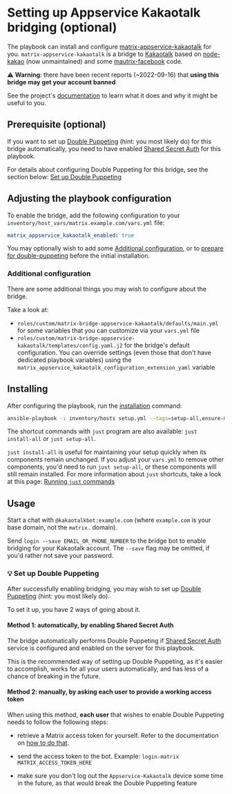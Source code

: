 # Setting up Appservice Kakaotalk bridging (optional)

The playbook can install and configure [matrix-appservice-kakaotalk](https://src.miscworks.net/fair/matrix-appservice-kakaotalk) for you. `matrix-appservice-kakaotalk` is a bridge to [Kakaotalk](https://www.kakaocorp.com/page/service/service/KakaoTalk?lang=ENG) based on [node-kakao](https://github.com/storycraft/node-kakao) (now unmaintained) and some [mautrix-facebook](https://github.com/mautrix/facebook) code.

⚠️ **Warning**: there have been recent reports (~2022-09-16) that **using this bridge may get your account banned**.

See the project's [documentation](https://src.miscworks.net/fair/matrix-appservice-kakaotalk) to learn what it does and why it might be useful to you.

## Prerequisite (optional)

If you want to set up [Double Puppeting](https://docs.mau.fi/bridges/general/double-puppeting.html) (hint: you most likely do) for this bridge automatically, you need to have enabled [Shared Secret Auth](configuring-playbook-shared-secret-auth.md) for this playbook.

For details about configuring Double Puppeting for this bridge, see the section below: [Set up Double Puppeting](#-set-up-double-puppeting)

## Adjusting the playbook configuration

To enable the bridge, add the following configuration to your `inventory/host_vars/matrix.example.com/vars.yml` file:

```yaml
matrix_appservice_kakaotalk_enabled: true
```

You may optionally wish to add some [Additional configuration](#additional-configuration), or to [prepare for double-puppeting](#set-up-double-puppeting) before the initial installation.

### Additional configuration

There are some additional things you may wish to configure about the bridge.

Take a look at:

- `roles/custom/matrix-bridge-appservice-kakaotalk/defaults/main.yml` for some variables that you can customize via your `vars.yml` file
- `roles/custom/matrix-bridge-appservice-kakaotalk/templates/config.yaml.j2` for the bridge's default configuration. You can override settings (even those that don't have dedicated playbook variables) using the `matrix_appservice_kakaotalk_configuration_extension_yaml` variable

## Installing

After configuring the playbook, run the [installation](installing.md) command:

<!-- NOTE: let this conservative command run (instead of install-all) to make it clear that failure of the command means something is clearly broken. -->
```sh
ansible-playbook -i inventory/hosts setup.yml --tags=setup-all,ensure-matrix-users-created,start
```

The shortcut commands with `just` program are also available: `just install-all` or `just setup-all`.

`just install-all` is useful for maintaining your setup quickly when its components remain unchanged. If you adjust your `vars.yml` to remove other components, you'd need to run `just setup-all`, or these components will still remain installed. For more information about `just` shortcuts, take a look at this page: [Running `just` commands](just.md)

## Usage

Start a chat with `@kakaotalkbot:example.com` (where `example.com` is your base domain, not the `matrix.` domain).

Send `login --save EMAIL_OR_PHONE_NUMBER` to the bridge bot to enable bridging for your Kakaotalk account. The `--save` flag may be omitted, if you'd rather not save your password.

### 💡 Set up Double Puppeting

After successfully enabling bridging, you may wish to set up [Double Puppeting](https://docs.mau.fi/bridges/general/double-puppeting.html) (hint: you most likely do).

To set it up, you have 2 ways of going about it.

#### Method 1: automatically, by enabling Shared Secret Auth

The bridge automatically performs Double Puppeting if [Shared Secret Auth](configuring-playbook-shared-secret-auth.md) service is configured and enabled on the server for this playbook.

This is the recommended way of setting up Double Puppeting, as it's easier to accomplish, works for all your users automatically, and has less of a chance of breaking in the future.

#### Method 2: manually, by asking each user to provide a working access token

When using this method, **each user** that wishes to enable Double Puppeting needs to follow the following steps:

- retrieve a Matrix access token for yourself. Refer to the documentation on [how to do that](obtaining-access-tokens.md).

- send the access token to the bot. Example: `login-matrix MATRIX_ACCESS_TOKEN_HERE`

- make sure you don't log out the `Appservice-Kakaotalk` device some time in the future, as that would break the Double Puppeting feature
